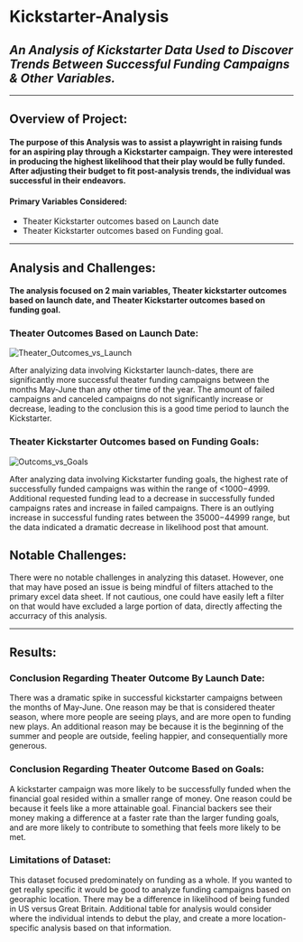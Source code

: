 # **Kickstarter-Analysis**
## *An Analysis of Kickstarter Data Used to Discover Trends Between Successful Funding Campaigns & Other Variables.* 
_______
## Overview of Project:
#### The purpose of this Analysis was to assist a playwright in raising funds for an aspiring play through a Kickstarter campaign. They were interested in producing the highest likelihood that their play would be fully funded. After adjusting their budget to fit post-analysis trends, the individual was successful in their endeavors.
#### Primary Variables Considered:
* Theater Kickstarter outcomes based on Launch date
* Theater Kickstarter outcomes based on Funding goal.
___
## Analysis and Challenges:
#### The analysis focused on 2 main variables, Theater kickstarter outcomes based on launch date, and Theater Kickstarter outcomes based on funding goal. 
### Theater Outcomes Based on Launch Date:
![Theater_Outcomes_vs_Launch](https://user-images.githubusercontent.com/90812456/134823236-4590eda7-c1d3-4467-abd1-74e8ce95f109.png)

After analyizing data involving Kickstarter launch-dates, there are significantly more successful theater funding campaigns between the months May-June than any other time of the year. The amount of failed campaigns and canceled campaigns do not significantly increase or decrease, leading to the conclusion this is a good time period to launch the Kickstarter. 

### Theater Kickstarter Outcomes based on Funding Goals:
![Outcoms_vs_Goals](https://user-images.githubusercontent.com/90812456/134823289-95a4c6f7-d528-4ede-8cca-f9af2c33fb74.png)

After analyzing data involving Kickstarter funding goals, the highest rate of successfully funded campaigns was within the range of <$1000-$4999. Additional requested funding lead to a decrease in successfully funded campaigns rates and increase in failed campaigns. There is an outlying increase in successful funding rates between the $35000-$44999 range, but the data indicated a dramatic decrease in likelihood post that amount. 

## Notable Challenges:
There were no notable challenges in analyzing this dataset. However, one that may have posed an issue is being mindful of filters attached to the primary excel data sheet. If not cautious, one could have easily left a filter on that would have excluded a large portion of data, directly affecting the accurracy of this analysis.
___
## Results:
### Conclusion Regarding Theater Outcome By Launch Date:
There was a dramatic spike in successful kickstarter campaigns between the months of May-June. One reason may be that is considered theater season, where more people are seeing plays, and are more open to funding new plays. An additional reason may be because it is the beginning of the summer and people are outside, feeling happier, and consequentially more generous. 
### Conclusion Regarding Theater Outcome Based on Goals:
A kickstarter campaign was more likely to be successfully funded when the financial goal resided within a smaller range of money. One reason could be because it feels like a more attainable goal. Financial backers see their money making a difference at a faster rate than the larger funding goals, and are more likely to contribute to something that feels more likely to be met.

### Limitations of Dataset:
This dataset focused predominately on funding as a whole. If you wanted to get really specific it would be good to analyze funding campaigns based on georaphic location. There may be a difference in likelihood of being funded in US versus Great Britain. Additional table for analysis would consider where the individual intends to debut the play, and create a more location-specific analysis based on that information.
